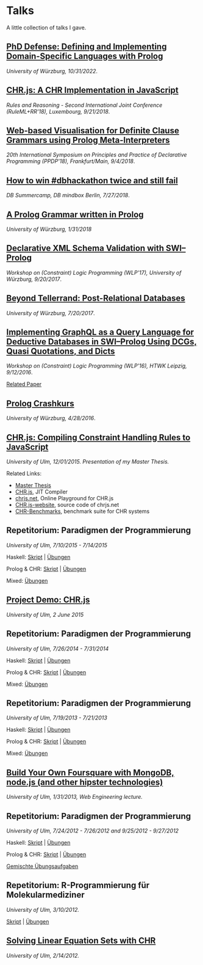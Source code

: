 Talks
=====

A little collection of talks I gave.

## [PhD Defense: Defining and Implementing Domain-Specific Languages with Prolog](https://fnogatz.github.io/talks/202210_phd-defense)

*University of Würzburg, 10/31/2022*.

## [CHR.js: A CHR Implementation in JavaScript](https://fnogatz.github.io/talks/201809_ruleml-chrjs)

*Rules and Reasoning - Second International Joint Conference (RuleML+RR'18), Luxembourg, 9/21/2018*.

## [Web-based Visualisation for Definite Clause Grammars using Prolog Meta-Interpreters](https://fnogatz.github.io/talks/201809_ppdp18-dcg-visualiser)

*20th International Symposium on Principles and Practice of Declarative Programming (PPDP'18), Frankfurt/Main, 9/4/2018*.

## [How to win #dbhackathon twice and still fail](https://fnogatz.github.io/talks/201807_db-summercamp)

*DB Summercamp, DB mindbox Berlin, 7/27/2018*.

## [A Prolog Grammar written in Prolog](https://fnogatz.github.io/talks/201801_prolog-grammar/)

*University of Würzburg, 1/31/2018*

## [Declarative XML Schema Validation with SWI–Prolog](https://fnogatz.github.io/talks/201709_wflp17-lib-xsd)

*Workshop on (Constraint) Logic Programming (WLP'17), University of Würzburg, 9/20/2017*.

## [Beyond Tellerrand: Post-Relational Databases](https://fnogatz.github.io/talks/201607_uniwue-postrelational-dbs)

*University of Würzburg, 7/20/2017*.

## [Implementing GraphQL as a Query Language for Deductive Databases in SWI–Prolog Using DCGs, Quasi Quotations, and Dicts](https://fnogatz.github.io/talks/201609_wlp16-graphql)

*Workshop on (Constraint) Logic Programming (WLP'16), HTWK Leipzig, 9/12/2016*.

[Related Paper](http://www.imn.htwk-leipzig.de/~schwarz/wlp16/wlp2016_pre-proceedings_paper_5.pdf)

## [Prolog Crashkurs](https://fnogatz.github.io/talks/201604_uniwue-prolog-crashkurs)

*University of Würzburg, 4/28/2016*.

## [CHR.js: Compiling Constraint Handling Rules to JavaScript](https://fnogatz.github.io/talks/201512_master-thesis_chrjs)

*University of Ulm, 12/01/2015. Presentation of my Master Thesis.*

Related Links:
- [Master Thesis](https://www.informatik.uni-ulm.de/pm/fileadmin/pm/home/fruehwirth/drafts/Nogatz-CHR-Javascript-Masterthesis.pdf)
- [CHR.js](https://github.com/fnogatz/CHR.js), JIT Compiler
- [chrjs.net](https://chrjs.net/), Online Playground for CHR.js
- [CHR.js-website](https://github.com/fnogatz/CHR.js-website), source code of chrjs.net
- [CHR-Benchmarks](https://github.com/fnogatz/CHR-Benchmarks), benchmark suite for CHR systems

## Repetitorium: Paradigmen der Programmierung

*University of Ulm, 7/10/2015 - 7/14/2015*

Haskell: [Skript](https://fnogatz.github.io/talks/pdp-rep-15/haskell/) | [Übungen](https://fnogatz.github.io/talks/pdp-rep-15/haskell/exercises.html)

Prolog & CHR: [Skript](https://fnogatz.github.io/talks/pdp-rep-15/prolog-chr/) | [Übungen](https://fnogatz.github.io/talks/pdp-rep-15/prolog-chr/exercises.html)

Mixed: [Übungen](https://fnogatz.github.io/talks/pdp-rep-15/exercises.html)

## [Project Demo: CHR.js](https://fnogatz.github.io/talks/201506_ss15-projekt-chr/)

*University of Ulm, 2 June 2015*

## Repetitorium: Paradigmen der Programmierung

*University of Ulm, 7/26/2014 - 7/31/2014*

Haskell: [Skript](https://fnogatz.github.io/talks/pdp-rep-14/haskell/) | [Übungen](https://fnogatz.github.io/talks/pdp-rep-14/haskell/exercises.html)

Prolog & CHR: [Skript](https://fnogatz.github.io/talks/pdp-rep-14/prolog-chr/) | [Übungen](https://fnogatz.github.io/talks/pdp-rep-14/prolog-chr/exercises.html)

Mixed: [Übungen](https://fnogatz.github.io/talks/pdp-rep-14/exercises.html)

## Repetitorium: Paradigmen der Programmierung

*University of Ulm, 7/19/2013 - 7/21/2013*

Haskell: [Skript](https://fnogatz.github.io/talks/pdp-rep-13/haskell) | [Übungen](https://fnogatz.github.io/talks/pdp-rep-13/haskell/exercises.html)

Prolog & CHR: [Skript](https://fnogatz.github.io/talks/pdp-rep-13/prolog-chr) | [Übungen](https://fnogatz.github.io/talks/pdp-rep-13/prolog-chr/exercises.html)

Mixed: [Übungen](https://fnogatz.github.io/talks/pdp-rep-13/exercises.html)

## [Build Your Own Foursquare with MongoDB, node.js (and other hipster technologies)](https://fnogatz.github.io/talks/201301_webeng12-geospatial-app/)

*University of Ulm, 1/31/2013, Web Engineering lecture.*

## Repetitorium: Paradigmen der Programmierung

*University of Ulm, 7/24/2012 - 7/26/2012 and 9/25/2012 - 9/27/2012*

Haskell: [Skript](https://fnogatz.github.io/talks/201207_pdp-rep-12/haskell) | [Übungen](https://fnogatz.github.io/talks/201207_pdp-rep-12/haskell/exercises.html)

Prolog & CHR: [Skript](https://fnogatz.github.io/talks/pdp-rep-12/prolog-chr) | [Übungen](https://fnogatz.github.io/talks/pdp-rep-12/prolog-chr/exercises.html)

[Gemischte Übungsaufgaben](https://fnogatz.github.io/talks/pdp-rep-12/exercises)

## Repetitorium: R-Programmierung für Molekularmediziner

*University of Ulm, 3/10/2012.*

[Skript](https://fnogatz.github.io/talks/201203_r-bioinformatik/) | [Übungen](https://fnogatz.github.io/talks/201203_r-bioinformatik/exercises.html)

## [Solving Linear Equation Sets with CHR](https://fnogatz.github.io/talks/201202_chr-equations/)

*University of Ulm, 2/14/2012.*
